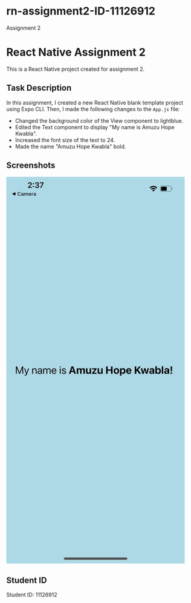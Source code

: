 # rn-assignment2-ID-11126912
Assignment 2
# React Native Assignment 2

This is a React Native project created for assignment 2. 

## Task Description

In this assignment, I created a new React Native blank template project using Expo CLI. Then, I made the following changes to the `App.js` file:
- Changed the background color of the View component to lightblue.
- Edited the Text component to display "My name is Amuzu Hope Kwabla".
- Increased the font size of the text to 24.
- Made the name "Amuzu Hope Kwabla" bold.

## Screenshots

![App Screenshot](screenshot.png)

## Student ID

Student ID: 11126912
